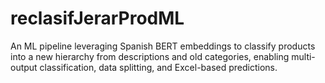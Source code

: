 # reclasifJerarProdML
An ML pipeline leveraging Spanish BERT embeddings to classify products into a new hierarchy from descriptions and old categories, enabling multi-output classification, data splitting, and Excel-based predictions.
